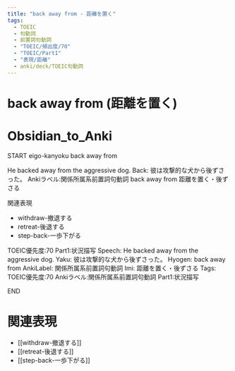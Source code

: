 ```yaml
---
title: "back away from - 距離を置く"
tags:
  - TOEIC
  - 句動詞
  - 前置詞句動詞
  - "TOEIC/頻出度/70"
  - "TOEIC/Part1"
  - "表現/距離"
  - anki/deck/TOEIC句動詞
---
```


# back away from (距離を置く)

# Obsidian_to_Anki
START
eigo-kanyoku
back away from

He backed away from the aggressive dog.
Back:
彼は攻撃的な犬から後ずさった。
Ankiラベル:関係所属系前置詞句動詞
back away from
距離を置く・後ずさる

関連表現
- withdraw-撤退する
- retreat-後退する
- step-back-一歩下がる

TOEIC優先度:70
Part1:状況描写
Speech: He backed away from the aggressive dog.
Yaku: 彼は攻撃的な犬から後ずさった。
Hyogen: back away from
AnkiLabel: 関係所属系前置詞句動詞
Imi: 距離を置く・後ずさる
Tags: TOEIC優先度:70 Ankiラベル:関係所属系前置詞句動詞 Part1:状況描写
<!--ID: 1751043216893-->
END

# 関連表現
- [[withdraw-撤退する]]
- [[retreat-後退する]]
- [[step-back-一歩下がる]]
